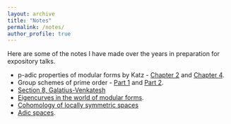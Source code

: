 ```yaml
---
layout: archive
title: "Notes"
permalink: /notes/
author_profile: true
---
```


Here are some of the notes I have made over the years in preparation for expository talks.

* p-adic properties of modular forms by Katz - [Chapter 2](https://kalyanikansal.github.io/files/katz2.pdf) and [Chapter 4](https://kalyanikansal.github.io/files/katz4.pdf).
* Group schemes of prime order - [Part 1](https://kalyanikansal.github.io/files/tate-oort1) and [Part 2](https://kalyanikansal.github.io/files/tate-oort2).
* [Section 8, Galatius-Venkatesh](https://kalyanikansal.github.io/files/gv8.pdf)
* [Eigencurves in the world of modular forms](https://kalyanikansal.github.io/files/eigencurves.pdf).
* [Cohomology of locally symmetric spaces](https://kalyanikansal.github.io/files/loc-sym-coh.pdf)
* [Adic spaces](https://kalyanikansal.github.io/files/adic.pdf).








